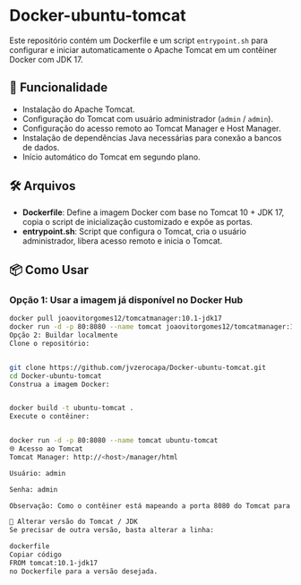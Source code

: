 # Docker-ubuntu-tomcat

Este repositório contém um Dockerfile e um script `entrypoint.sh` para configurar e iniciar automaticamente o Apache Tomcat em um contêiner Docker com JDK 17.

## 🚀 Funcionalidade

- Instalação do Apache Tomcat.
- Configuração do Tomcat com usuário administrador (`admin` / `admin`).
- Configuração do acesso remoto ao Tomcat Manager e Host Manager.
- Instalação de dependências Java necessárias para conexão a bancos de dados.
- Início automático do Tomcat em segundo plano.

## 🛠️ Arquivos

- **Dockerfile**: Define a imagem Docker com base no Tomcat 10 + JDK 17, copia o script de inicialização customizado e expõe as portas.
- **entrypoint.sh**: Script que configura o Tomcat, cria o usuário administrador, libera acesso remoto e inicia o Tomcat.

## 📦 Como Usar

### Opção 1: Usar a imagem já disponível no Docker Hub

```bash
docker pull joaovitorgomes12/tomcatmanager:10.1-jdk17
docker run -d -p 80:8080 --name tomcat joaovitorgomes12/tomcatmanager:10.1-jdk17
Opção 2: Buildar localmente
Clone o repositório:


git clone https://github.com/jvzerocapa/Docker-ubuntu-tomcat.git
cd Docker-ubuntu-tomcat
Construa a imagem Docker:


docker build -t ubuntu-tomcat .
Execute o contêiner:


docker run -d -p 80:8080 --name tomcat ubuntu-tomcat
🌐 Acesso ao Tomcat
Tomcat Manager: http://<host>/manager/html

Usuário: admin

Senha: admin

Observação: Como o contêiner está mapeando a porta 8080 do Tomcat para a porta 80 do host, basta acessar http://<host>/manager/html.

🔄 Alterar versão do Tomcat / JDK
Se precisar de outra versão, basta alterar a linha:

dockerfile
Copiar código
FROM tomcat:10.1-jdk17
no Dockerfile para a versão desejada.
